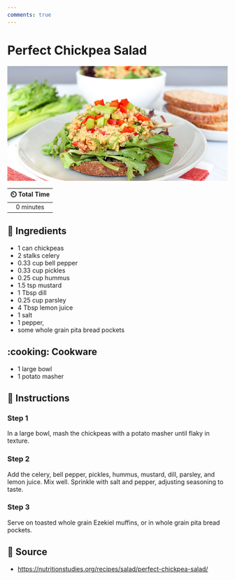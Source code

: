 ```yaml
---
comments: true
---
```

# Perfect Chickpea Salad

![Perfect Chickpea Salad](../assets/images/perfect-chickpea-salad.jpg)

| :timer_clock: Total Time |
|:-----------------------: |
| 0 minutes |

## :salt: Ingredients

- 1 can chickpeas
- 2 stalks celery
- 0.33 cup bell pepper
- 0.33 cup pickles
- 0.25 cup hummus
- 1.5 tsp mustard
- 1 Tbsp dill
- 0.25 cup parsley
- 4 Tbsp lemon juice
- 1  salt
- 1  pepper,
- some whole grain pita bread pockets

## :cooking: Cookware

- 1 large bowl
- 1 potato masher

## :pencil: Instructions

### Step 1

In a large bowl, mash the chickpeas with a potato masher until flaky in texture.

### Step 2

Add the celery, bell pepper, pickles, hummus, mustard, dill, parsley, and lemon juice. Mix well. Sprinkle with salt and
pepper, adjusting seasoning to taste.

### Step 3

Serve on toasted whole grain Ezekiel muffins, or in whole grain pita bread pockets.

## :link: Source

- <https://nutritionstudies.org/recipes/salad/perfect-chickpea-salad/>
